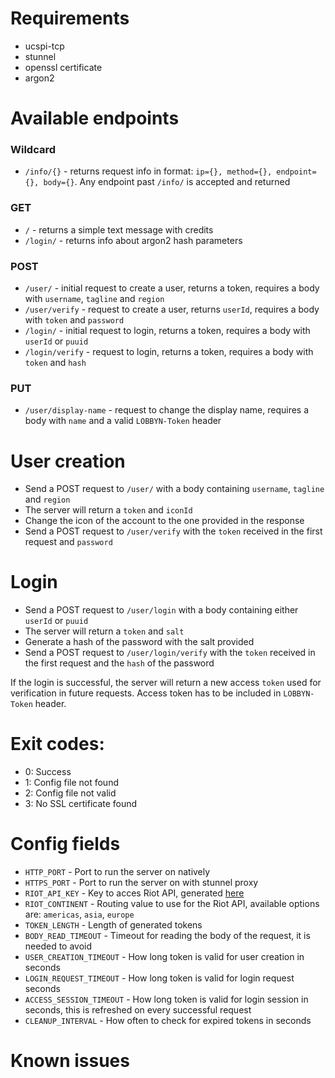 # Requirements
- ucspi-tcp
- stunnel
- openssl certificate
- argon2

# Available endpoints

### Wildcard
- `/info/{}` - returns request info in format: `ip={}, method={}, endpoint={}, body={}`. Any endpoint past `/info/` is accepted and returned

### GET
- `/` - returns a simple text message with credits
- `/login/` - returns info about argon2 hash parameters

### POST
- `/user/` - initial request to create a user, returns a token, requires a body with `username`, `tagline` and `region`
- `/user/verify` - request to create a user, returns `userId`, requires a body with `token` and `password`
- `/login/` - initial request to login, returns a token, requires a body with `userId` or `puuid`
- `/login/verify` - request to login, returns a token, requires a body with `token` and `hash`

### PUT
- `/user/display-name` - request to change the display name, requires a body with `name` and a valid `LOBBYN-Token` header

# User creation
- Send a POST request to `/user/` with a body containing `username`, `tagline` and `region`
- The server will return a `token` and `iconId`
- Change the icon of the account to the one provided in the response
- Send a POST request to `/user/verify` with the `token` received in the first request and `password`

# Login
- Send a POST request to `/user/login` with a body containing either `userId` or `puuid`
- The server will return a `token` and `salt`
- Generate a hash of the password with the salt provided
- Send a POST request to `/user/login/verify` with the `token` received in the first request and the `hash` of the password

If the login is successful, the server will return a new access `token` used for verification in future requests. Access token has to be included in `LOBBYN-Token` header.

# Exit codes:
- 0: Success
- 1: Config file not found
- 2: Config file not valid
- 3: No SSL certificate found

# Config fields
- `HTTP_PORT` - Port to run the server on natively
- `HTTPS_PORT` - Port to run the server on with stunnel proxy
- `RIOT_API_KEY` - Key to acces Riot API, generated [here](https://developer.riotgames.com/)
- `RIOT_CONTINENT` - Routing value to use for the Riot API, available options are: `americas`, `asia`, `europe`
- `TOKEN_LENGTH` - Length of generated tokens
- `BODY_READ_TIMEOUT` - Timeout for reading the body of the request, it is needed to avoid
- `USER_CREATION_TIMEOUT` - How long token is valid for user creation in seconds
- `LOGIN_REQUEST_TIMEOUT` - How long token is valid for login request seconds
- `ACCESS_SESSION_TIMEOUT` - How long token is valid for login session in seconds, this is refreshed on every successful request
- `CLEANUP_INTERVAL` - How often to check for expired tokens in seconds

# Known issues